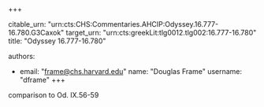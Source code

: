 +++


citable_urn: "urn:cts:CHS:Commentaries.AHCIP:Odyssey.16.777-16.780.G3Caxok"
target_urn: "urn:cts:greekLit:tlg0012.tlg002:16.777-16.780"
title: "Odyssey 16.777-16.780"

authors:
- email: "frame@chs.harvard.edu"
  name: "Douglas Frame"
  username: "dframe"
+++

<p>comparison to Od. IX.56-59</p>
